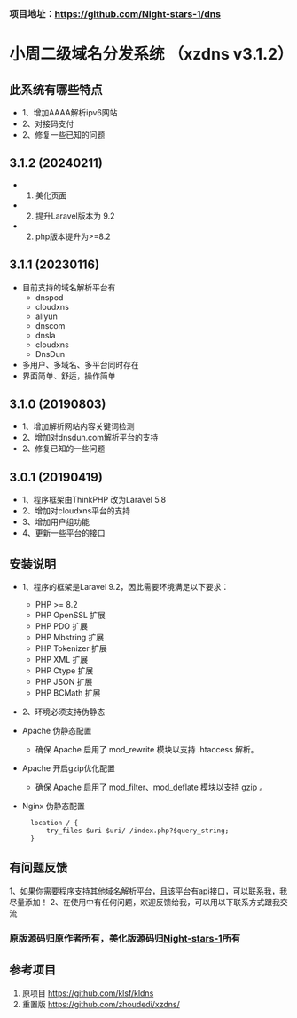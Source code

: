 
### 项目地址：https://github.com/Night-stars-1/dns

# 小周二级域名分发系统 （xzdns v3.1.2）

## 此系统有哪些特点
* 1、增加AAAA解析ipv6网站
* 2、对接码支付
* 2、修复一些已知的问题
## 3.1.2 (20240211)
* 1. 美化页面
* 2. 提升Laravel版本为 9.2
* 2. php版本提升为>=8.2
## 3.1.1 (20230116)
* 目前支持的域名解析平台有
    *  dnspod
    *  cloudxns
    *  aliyun
    *  dnscom
    *  dnsla
    *  cloudxns
    *  DnsDun
* 多用户、多域名、多平台同时存在
* 界面简单、舒适，操作简单
## 3.1.0 (20190803)
* 1、增加解析网站内容关键词检测
* 2、增加对dnsdun.com解析平台的支持
* 2、修复已知的一些问题
## 3.0.1 (20190419)
* 1、程序框架由ThinkPHP 改为Laravel 5.8
* 2、增加对cloudxns平台的支持
* 3、增加用户组功能
* 4、更新一些平台的接口

## 安装说明
* 1、程序的框架是Laravel 9.2，因此需要环境满足以下要求：
    * PHP >= 8.2
    * PHP OpenSSL 扩展
    * PHP PDO 扩展
    * PHP Mbstring 扩展
    * PHP Tokenizer 扩展
    * PHP XML 扩展
    * PHP Ctype 扩展
    * PHP JSON 扩展
    * PHP BCMath 扩展
* 2、环境必须支持伪静态

* Apache 伪静态配置
    * 确保 Apache 启用了 mod_rewrite 模块以支持 .htaccess 解析。
* Apache 开启gzip优化配置
    * 确保 Apache 启用了 mod_filter、mod_deflate 模块以支持 gzip 。
* Nginx 伪静态配置

        location / {
            try_files $uri $uri/ /index.php?$query_string;
        }

## 有问题反馈
1、如果你需要程序支持其他域名解析平台，且该平台有api接口，可以联系我，我尽量添加！
2、在使用中有任何问题，欢迎反馈给我，可以用以下联系方式跟我交流

### 原版源码归原作者所有，美化版源码归[Night-stars-1](https://github.com/Night-stars-1)所有

## 参考项目
1. 原项目 https://github.com/klsf/kldns
2. 重置版 https://github.com/zhoudedi/xzdns/
